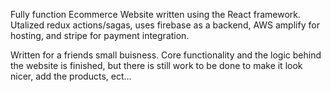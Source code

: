 Fully function Ecommerce Website written using the React framework. Utalized redux actions/sagas, uses firebase as a backend, AWS amplify for hosting, and stripe for payment integration.

Written for a friends small buisness. Core functionality and the logic behind the website is finished, but there is still work to be done to make it look nicer, add the products, ect... 
